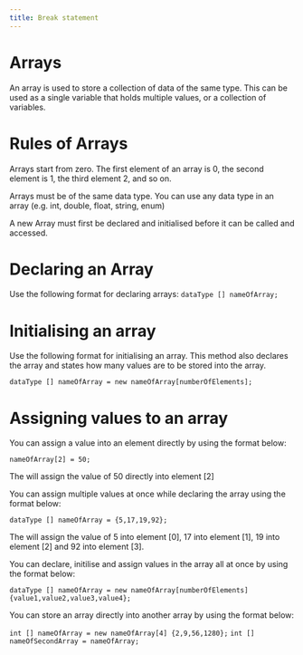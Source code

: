 ```yaml
---
title: Break statement
---
```


# Arrays

An array is used to store a collection of data of the same type. This can be used as a single variable that holds multiple values, or a collection of variables.

# Rules of Arrays

Arrays start from zero. The first element of an array is 0, the second element is 1, the third element 2, and so on.

Arrays must be of the same data type. You can use any data type in an array (e.g. int, double, float, string, enum)

A new Array must first be declared and initialised before it can be called and accessed.

# Declaring an Array

Use the following format for declaring arrays:
`dataType [] nameOfArray;`

# Initialising an array

Use the following format for initialising an array. This method also declares the array and states how many values are to be stored into the array.

`dataType [] nameOfArray = new nameOfArray[numberOfElements];`

# Assigning values to an array

You can assign a value into an element directly by using the format below:

`nameOfArray[2] = 50;`

The will assign the value of 50 directly into element [2]


You can assign multiple values at once while declaring the array using the format below:

`dataType [] nameOfArray = {5,17,19,92};`

The will assign the value of 5 into element [0], 17 into element [1], 19 into element [2] and 92 into element [3].

You can declare, initilise and assign values in the array all at once by using the format below:

`dataType [] nameOfArray = new nameOfArray[numberOfElements] {value1,value2,value3,value4};`

You can store an array directly into another array by using the format below:

`int [] nameOfArray = new nameOfArray[4] {2,9,56,1280};`
`int [] nameOfSecondArray = nameOfArray;`

